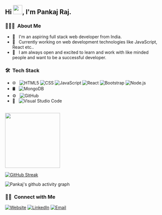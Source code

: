 <h2> Hi <img src="https://raw.githubusercontent.com/MartinHeinz/MartinHeinz/master/wave.gif" width="30px">, I'm Pankaj Raj.</h2>

<h3> 👨🏻‍💻 &nbsp;About Me </h3>

<!-- - 🎓 &nbsp; I am currently working on web development technologies like JavaScript, React etc.. -->
- 🤔 &nbsp; I'm an aspiring full stack web developer from India.
- 🌱 &nbsp;  Currently working on web development technologies like JavaScript, React etc..
- 🤝 &nbsp; I am always open and excited to learn and work with like minded people and want to be a successful developer.

<h3> 🛠 &nbsp;Tech Stack</h3>


- 🌐 &nbsp;
  ![HTML5](https://img.shields.io/badge/-HTML5-333333?style=flat&logo=HTML5)
  ![CSS](https://img.shields.io/badge/-CSS-333333?style=flat&logo=CSS3&logoColor=1572B6)
  ![JavaScript](https://img.shields.io/badge/-JavaScript-333333?style=flat&logo=javascript)
  ![React](https://img.shields.io/badge/-React-333333?style=flat&logo=react)
  ![Bootstrap](https://img.shields.io/badge/-Bootstrap-333333?style=flat&logo=bootstrap&logoColor=563D7C)
  ![Node.js](https://img.shields.io/badge/-Node.js-333333?style=flat&logo=node.js)
- 🛢 &nbsp;
  ![MongoDB](https://img.shields.io/badge/-MongoDB-333333?style=flat&logo=mongodb)
- ⚙️ &nbsp;
  ![GitHub](https://img.shields.io/badge/-GitHub-333333?style=flat&logo=github)
- 🔧 &nbsp;
  ![Visual Studio Code](https://img.shields.io/badge/-Visual%20Studio%20Code-333333?style=flat&logo=visual-studio-code&logoColor=007ACC)
  

<br/>
<a href="https://github.com/ipankaj07">
<!--   <img height="180em" src="https://github-readme-stats.vercel.app/api?username=ipankaj07&theme=prussian&show_icons=true" /> -->
  <img height="180em" src="https://github-readme-stats.vercel.app/api/top-langs/?username=ipankaj07&theme=prussian&layout=compact" />
</a>

<br/>

[![GitHub Streak](https://github-readme-streak-stats.herokuapp.com/?user=ipankaj07&theme=prussian)](https://git.io/streak-stats)

![Pankaj's github activity graph](https://activity-graph.herokuapp.com/graph?username=ipankaj07&bg_color=172f45&color=81a1c1&line=d8dee9&point=88c0d0&area=true&hide_border=true)

<!-- <br/> -->

<h3> 🤝🏻 &nbsp;Connect with Me </h3>
<p align="">
<a href="https://pankaj-portfolio.vercel.app" target="_blank"><img alt="Website" src="https://img.shields.io/badge/website-pankaj.portfolio.vercel.app-blue?style=flat-square&logo=google-chrome"></a>
<a href="https://www.linkedin.com/in/pankaj-raj-9032311ba/" target="_blank"><img alt="LinkedIn" src="https://img.shields.io/badge/LinkedIn-Pankaj%20Raj-blue?style=flat-square&logo=linkedin"></a>
<!-- <a href="https://instagram.com/" target="_blank"><img alt="Instagram" src="https://img.shields.io/badge/Instagram-vinayak.sharma_-blue?style=flat-square&logo=instagram"></a> -->
<a href="mailto:praj4936@gmail.com" target="_blank"><img alt="Email" src="https://img.shields.io/badge/Email-Praj4936@gmail.com-blue?style=flat-square&logo=gmail"></a>
</p>
